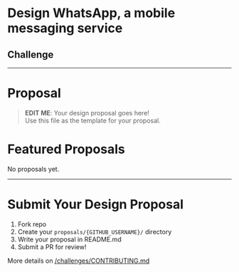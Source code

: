 # Design WhatsApp, a mobile messaging service

## Challenge


---

# Proposal

> **EDIT ME**: Your design proposal goes here!\
> Use this file as the template for your proposal.

# Featured Proposals
No proposals yet.

---

# Submit Your Design Proposal

1. Fork repo
2. Create your `proposals/{GITHUB_USERNAME}/` directory
3. Write your proposal in README.md
4. Submit a PR for review!

More details on [/challenges/CONTRIBUTING.md](/challenges/CONTRIBUTING.md)
